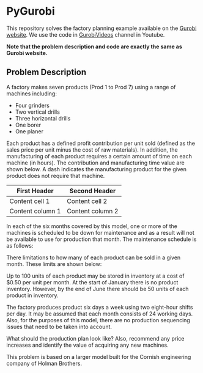 # PyGurobi

This repository solves the factory planning example available on the [Gurobi website](http://www.gurobi.com/resources/examples/factory-planning-I). We use the code in [GurobiVideos](https://www.youtube.com/watch?v=5mct7ltVeVc) channel in Youtube. 

**Note that the problem description and code are exactly the same as Gurobi website.**

## Problem Description
A factory makes seven products (Prod 1 to Prod 7) using a range of machines including:

- Four grinders
- Two vertical drills
- Three horizontal drills
- One borer
- One planer

Each product has a defined profit contribution per unit sold (defined as the sales price per unit minus the cost of raw materials). In addition, the manufacturing of each product requires a certain amount of time on each machine (in hours). The contribution and manufacturing time value are shown below. A dash indicates the manufacturing product for the given product does not require that machine.

First Header | Second Header
------------ | -------------
Content cell 1 | Content cell 2
Content column 1 | Content column 2


In each of the six months covered by this model, one or more of the machines is scheduled to be down for maintenance and as a result will not be available to use for production that month. The maintenance schedule is as follows:

There limitations to how many of each product can be sold in a given month. These limits are shown below:

Up to 100 units of each product may be stored in inventory at a cost of $0.50 per unit per month. At the start of January there is no product inventory. However, by the end of June there should be 50 units of each product in inventory.

The factory produces product six days a week using two eight-hour shifts per day. It may be assumed that each month consists of 24 working days. Also, for the purposes of this model, there are no production sequencing issues that need to be taken into account.

What should the production plan look like? Also, recommend any price increases and identify the value of acquiring any new machines.

This problem is based on a larger model built for the Cornish engineering company of Holman Brothers.